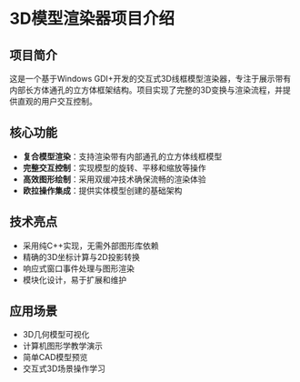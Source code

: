 # 3D模型渲染器项目介绍

## 项目简介

这是一个基于Windows GDI+开发的交互式3D线框模型渲染器，专注于展示带有内部长方体通孔的立方体框架结构。项目实现了完整的3D变换与渲染流程，并提供直观的用户交互控制。

## 核心功能

- **复合模型渲染**：支持渲染带有内部通孔的立方体线框模型
- **完整交互控制**：实现模型的旋转、平移和缩放等操作
- **高效图形绘制**：采用双缓冲技术确保流畅的渲染体验
- **欧拉操作集成**：提供实体模型创建的基础架构

## 技术亮点

- 采用纯C++实现，无需外部图形库依赖
- 精确的3D坐标计算与2D投影转换
- 响应式窗口事件处理与图形渲染
- 模块化设计，易于扩展和维护

## 应用场景

- 3D几何模型可视化
- 计算机图形学教学演示
- 简单CAD模型预览
- 交互式3D场景操作学习